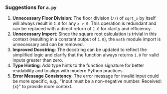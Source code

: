 ### Suggestions for `a.py`

1. **Unnecessary Floor Division**: The floor division (`//`) of `sqrt_x` by itself will always result in `1.0` for any `x > 0`. This operation is redundant and can be replaced with a direct return of `1.0` for clarity and efficiency.
2. **Unnecessary Import**: Since the square root calculation is trivial in this context (resulting in a constant output of `1.0`), the `math` module import is unnecessary and can be removed.
3. **Improved Docstring**: The docstring can be updated to reflect the simplified logic and clarify that the function always returns `1.0` for valid inputs greater than zero.
4. **Type Hinting**: Add type hints to the function signature for better readability and to align with modern Python practices.
5. **Error Message Consistency**: The error message for invalid input could be more specific, e.g., "Input must be a non-negative number. Received: {x}" to provide more context.

